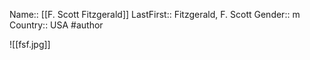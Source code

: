 Name:: [[F. Scott Fitzgerald]]
LastFirst:: Fitzgerald, F. Scott
Gender:: m
Country:: USA
#author


![[fsf.jpg]]